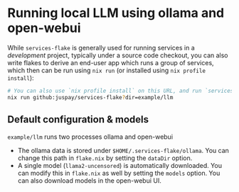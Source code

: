 # Running local LLM using ollama and open-webui

While `services-flake` is generally used for running services in a *development* project, typically under a source code checkout, you can also write flakes to derive an end-user app which runs a group of services, which then can be run using `nix run` (or installed using `nix profile install`):

```sh
# You can also use `nix profile install` on this URL, and run `services-flake-llm`
nix run github:juspay/services-flake?dir=example/llm
```

## Default configuration & models

`example/llm` runs two processes ollama and open-webui

- The ollama data is stored under `$HOME/.services-flake/ollama`. You can change this path in `flake.nix` by setting the `dataDir` option.
- A single model (`llama2-uncensored`) is automatically downloaded. You can modify this in `flake.nix` as well by setting the `models` option. You can also download models in the open-webui UI.
